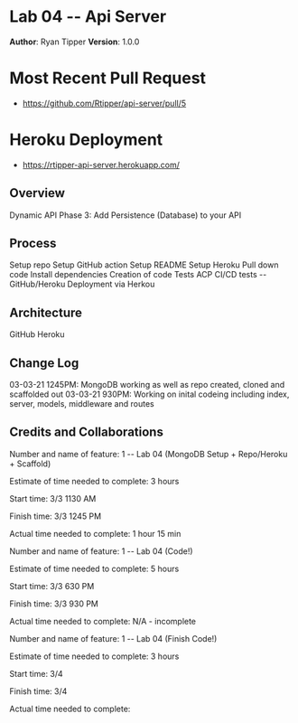 # Lab 04  -- Api Server


**Author**: Ryan Tipper
**Version**: 1.0.0

# Most Recent Pull Request
- https://github.com/Rtipper/api-server/pull/5

# Heroku Deployment
- https://rtipper-api-server.herokuapp.com/

## Overview
Dynamic API Phase 3: Add Persistence (Database) to your API

## Process
Setup repo
Setup GitHub action
Setup README
Setup Heroku
Pull down code
Install dependencies
Creation of code
Tests
ACP
CI/CD tests -- GitHub/Heroku
Deployment via Herkou

## Architecture
GitHub
Heroku

## Change Log
03-03-21 1245PM: MongoDB working as well as repo created, cloned and scaffolded out
03-03-21 930PM: Working on inital codeing including index, server, models, middleware and routes

## Credits and Collaborations

Number and name of feature: 1 -- Lab 04 (MongoDB Setup + Repo/Heroku + Scaffold)

Estimate of time needed to complete: 3 hours

Start time: 3/3 1130 AM

Finish time: 3/3 1245 PM

Actual time needed to complete: 1 hour 15 min

Number and name of feature: 1 -- Lab 04 (Code!)

Estimate of time needed to complete: 5 hours

Start time: 3/3 630 PM

Finish time: 3/3 930 PM

Actual time needed to complete: N/A - incomplete

Number and name of feature: 1 -- Lab 04 (Finish Code!)

Estimate of time needed to complete: 3 hours

Start time: 3/4

Finish time: 3/4

Actual time needed to complete:
